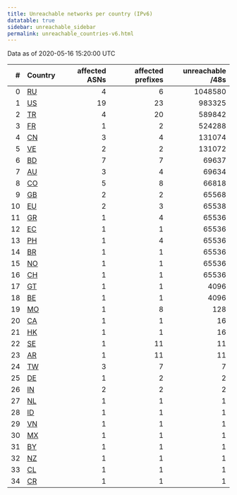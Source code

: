 ```yaml
---
title: Unreachable networks per country (IPv6)
datatable: true
sidebar: unreachable_sidebar
permalink: unreachable_countries-v6.html
---
```


Data as of 2020-05-16 15:20:00 UTC

<div class="datatable-begin"></div>

|   # | Country                      |   affected ASNs |   affected prefixes |   unreachable /48s |
|----:|:-----------------------------|----------------:|--------------------:|-------------------:|
|   0 | [RU](unreachable_ru-v6.html) |               4 |                   6 |            1048580 |
|   1 | [US](unreachable_us-v6.html) |              19 |                  23 |             983325 |
|   2 | [TR](unreachable_tr-v6.html) |               4 |                  20 |             589842 |
|   3 | [FR](unreachable_fr-v6.html) |               1 |                   2 |             524288 |
|   4 | [CN](unreachable_cn-v6.html) |               3 |                   4 |             131074 |
|   5 | [VE](unreachable_ve-v6.html) |               2 |                   2 |             131072 |
|   6 | [BD](unreachable_bd-v6.html) |               7 |                   7 |              69637 |
|   7 | [AU](unreachable_au-v6.html) |               3 |                   4 |              69634 |
|   8 | [CO](unreachable_co-v6.html) |               5 |                   8 |              66818 |
|   9 | [GB](unreachable_gb-v6.html) |               2 |                   2 |              65568 |
|  10 | [EU](unreachable_eu-v6.html) |               2 |                   3 |              65538 |
|  11 | [GR](unreachable_gr-v6.html) |               1 |                   4 |              65536 |
|  12 | [EC](unreachable_ec-v6.html) |               1 |                   1 |              65536 |
|  13 | [PH](unreachable_ph-v6.html) |               1 |                   4 |              65536 |
|  14 | [BR](unreachable_br-v6.html) |               1 |                   1 |              65536 |
|  15 | [NO](unreachable_no-v6.html) |               1 |                   1 |              65536 |
|  16 | [CH](unreachable_ch-v6.html) |               1 |                   1 |              65536 |
|  17 | [GT](unreachable_gt-v6.html) |               1 |                   1 |               4096 |
|  18 | [BE](unreachable_be-v6.html) |               1 |                   1 |               4096 |
|  19 | [MO](unreachable_mo-v6.html) |               1 |                   8 |                128 |
|  20 | [CA](unreachable_ca-v6.html) |               1 |                   1 |                 16 |
|  21 | [HK](unreachable_hk-v6.html) |               1 |                   1 |                 16 |
|  22 | [SE](unreachable_se-v6.html) |               1 |                  11 |                 11 |
|  23 | [AR](unreachable_ar-v6.html) |               1 |                  11 |                 11 |
|  24 | [TW](unreachable_tw-v6.html) |               3 |                   7 |                  7 |
|  25 | [DE](unreachable_de-v6.html) |               1 |                   2 |                  2 |
|  26 | [IN](unreachable_in-v6.html) |               2 |                   2 |                  2 |
|  27 | [NL](unreachable_nl-v6.html) |               1 |                   1 |                  1 |
|  28 | [ID](unreachable_id-v6.html) |               1 |                   1 |                  1 |
|  29 | [VN](unreachable_vn-v6.html) |               1 |                   1 |                  1 |
|  30 | [MX](unreachable_mx-v6.html) |               1 |                   1 |                  1 |
|  31 | [BY](unreachable_by-v6.html) |               1 |                   1 |                  1 |
|  32 | [NZ](unreachable_nz-v6.html) |               1 |                   1 |                  1 |
|  33 | [CL](unreachable_cl-v6.html) |               1 |                   1 |                  1 |
|  34 | [CR](unreachable_cr-v6.html) |               1 |                   1 |                  1 |

<div class="datatable-end"></div>